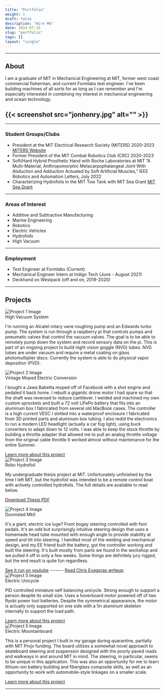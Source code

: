 ```yaml
---
title: "Portfolio"
weight: 1
draft: false
description: "Hire Me"
date: 2024-07-16
slug: "portfolio"
tags: []
layout: "single"
---
```


<hr class="bold-divider">



<div class="blue-highlight">

## About

I am a graduate of MIT in Mechanical Engineering at MIT, former west coast commercial fisherman, and current Formlabs test engineer. I've been building machines of all sorts for as long as I can remember and I'm especially interested in combining my interest in mechanical engineering and ocean technology.

{{< screenshot src="jonhenry.jpg" alt="" >}}
---
<span style="font-size: 14px;">

---

### Student Groups/Clubs
- President at the MIT Electrical Research Society (MITERS) 2020-2023  [MITERS Website](http://miters.mit.edu/)
- Former President of the MIT Combat Robotics Club (CRC) 2020-2023
- Soft/Hard Hybrid Prosthetic Hand with Roche Laboratories at MIT 
”A Multi-Material, Anthropomorphic Metacarpophalangeal Joint With Abduction and Adduction Actuated by
Soft Artificial Muscles,” IEEE Robotics and Automation Letters, July 2022
- Characterizing Hydrofoils in the MIT Tow Tank with MIT Sea Grant
  [MIT Sea Grant](https://seagrant.mit.edu/)
---

### Areas of Interest
- Additive and Subtractive Manufacturing
- Marine Engineering
- Robotics
- Electric Vehicles
- Hydrofoils
- High Vacuum
---

### Employment
- Test Engineer at Formlabs (Current)
- Mechanical Engineer Intern at Indigo Tech (June - August 2021)
- Deckhand on Westpack (off and on, 2019-2020)

</span>

</div>

<hr class="bold-divider">

## Projects

<div class="project">
  <img src="highvacuum.jpg" alt="Project 1 Image">
  <div class="project-description">
    <div class="project-title">High Vacuum System</div>
    <p>I'm running an Alcatel rotary vane roughing pump and an Edwards turbo pump. The system is run through a raspberry pi that controls pumps and pneumatic valves that control the vacuum valves. The goal is to be able to remotely pump down the system and record sensory data on the pi. This is part of an ongoing project to build night vision goggle (NVG) tubes. NVG tubes are under vacuum and require a metal coating on glass photomultiplier discs. Currently the system is able to do physical vapor deposition (PVD). </p>
  </div>
</div>

<div class="project">
  <img src="jawajonhenry.jpg" alt="Project 2 Image">
  <div class="project-description">
    <div class="project-title">Vintage Moped Electric Conversion</div>
    <p>I bought a Jawa Babetta moped off of Facebook with a shot engine and pedaled it back home. I rebuilt a gigantic drone motor I had spare so that the shaft was reversed to reduce cantilever. I welded and machined my own custom sprockets and built a 72 volt LiFePo battery that fits into an aluminum box I fabricated from several old MacBook cases. The controller is a high current VESC I slotted into a waterproof enclosure I fabricated from 3D printed parts and aluminum box tubing. I also redid the electronics to run a modern LED headlight (actually a car fog light), using buck converters to adapt down to 12 volts. I was able to keep the stock throttle by building a throttle adapter that allowed me to pull an analog throttle voltage from the original cable throttle It worked almost without maintenance for the entire Summer. </p>
    <a class="project-link" href="/projects/jawa/">Learn more about this project</a>
  </div>
</div>

<div class="project">
  <img src="robohydrofoil.webp" alt="Project 3 Image">
  <div class="project-description">
    <div class="project-title">Robo Hydrofoil</div>
    <p>My undergraduate thesis project at MIT. Unfortunately unfinished by the time I left MIT, but the hydrofoil was intended to be a remote control boat with actively controlled hydrofoils. The full details are available to read below. </p>
  </div>
</div>

[Download Thesis PDF](poss-jonhenry-bachelorsofscience-mechanicalengineering-2023-thesis.pdf)

<div class="project">
  <img src="doomsled.jpg" alt="Project 4 Image">
  <div class="project-description">
    <div class="project-title">Doomsled MkII</div>
    <p>It's a giant, electric ice luge? Front bogey steering controlled with foot pedals. It's an odd but surprisingly intuitive steering design that uses a homemade head tube mounted with enough angle to provide stability at speed and tilt into steering. I handled most of the welding and mechanical design, and my EE friend built the battery, got the controller working and built the steering. It's built mostly from parts we found in the workshop and we pulled it off in only a few weeks. Some things are definitely jury rigged, but the end result is quite fun regardless. </p>
    <a class="project-link" href="https://youtu.be/H-JZ_1kkQL0?si=4yw5LJ4ZahTRlYf8">See it run on youtube</a>
     -------
    <a class="project-link" href="https://evagorac.github.io/page/doomsled.html">Read Chris Evagoras writeup</a>
  </div>
</div>

<div class="project">
  <img src="inthesun.jpg" alt="Project 5 Image">
  <div class="project-description">
    <div class="project-title">Electric Unicycle</div>
    <p>PID controlled miniature self balancing unicycle. Strong enough to support a person despite its small size. Uses a hoverboard motor powered off of two Ryobi power tool batteries. Despite the symmetrical appearance, the motor is actually only supported on one side with a 1in aluminum skeleton internally to support the load path. </p>
    <a class="project-link" href="/projects/unicycle/">Learn more about this project</a>
  </div>
</div>

<div class="project">
  <img src="mountainboard.webp" alt="Project 5 Image">
  <div class="project-description">
    <div class="project-title">Electric Mountainboard</div>
    <p>This is a personal project I built in my garage during quarantine, partially with MIT Projx funding. The board utilizes a somewhat novel approach to skateboard steering and suspension designed with the poorly paved roads and walkways in and around MIT in mind. The steering, in particular, seems to be unique in this application. This was also an opportunity for me to learn lithium-ion battery building and fiberglass composite skills, as well as an opportunity to work with automobile-style linkages on a smaller scale. </p>
    <a class="project-link" href="/projects/boat/">Learn more about this project</a>
  </div>
</div>

<hr class="blue-divider">
